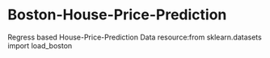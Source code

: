 # Boston-House-Price-Prediction
Regress based House-Price-Prediction
Data resource:from sklearn.datasets import load_boston
